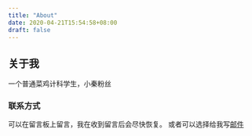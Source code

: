 ```yaml
---
title: "About"
date: 2020-04-21T15:54:58+08:00
draft: false
---
```


## 关于我

一个普通菜鸡计科学生，小秦粉丝

### 联系方式

可以在留言板上留言，我在收到留言后会尽快恢复。
或者可以选择给我写[邮件](mailto:masterenlu@outlook.com)
